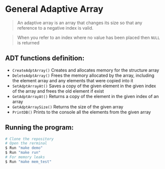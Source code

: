 # General Adaptive Array

> An adaptive array is an array that changes its size so that any reference to a negative index is valid.

> When you refer to an index where no value has been placed then `NULL` is returned

## ADT functions definition:

- </b>`CreateAdptArray()` Creates and allocates memory for the structure array
- </b>`DeleteAdptArray()` Frees the memory allocated by the array, including the element array and any elements that were copied into it
- </b>`SetAdptArrayAt()` Saves a copy of the given element in the given index of the array and frees the old element if exist
- </b>`GetAdptArrayAt()` Returns a copy of the element in the given index of an array
- </b>`GetAdptArraySize()` Returns the size of the given array
- </b>`PrintDB()` Prints to the console all the elements from the given array

## Running the program:

```bash
# Clone the repository
# Open the rerminal
$ Run "make demo"
$ Run "make run"
# For memory leaks
$ Run "make mem_test"
```
